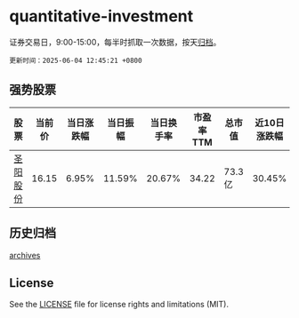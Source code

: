 # quantitative-investment

证券交易日，9:00-15:00，每半时抓取一次数据，按天[归档](archives)。

`更新时间：2025-06-04 12:45:21 +0800`

## 强势股票

|股票|当前价|当日涨跌幅|当日振幅|当日换手率|市盈率TTM|总市值|近10日涨跌幅|
|----|----|----|----|----|----|----|----|
|[圣阳股份](https://xueqiu.com/S/SZ002580)|16.15|6.95%|11.59%|20.67%|34.22|73.3亿|30.45%|

## 历史归档

[archives](archives)

## License

See the [LICENSE](LICENSE) file for license rights and limitations (MIT).